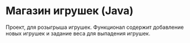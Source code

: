 # Магазин игрушек (Java)
Проект, для розыгрыша игрушек. Функционал содержит добавление новых игрушек и задание веса для выпадения игрушек.
